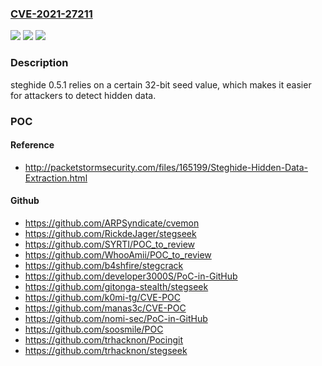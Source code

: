 ### [CVE-2021-27211](https://cve.mitre.org/cgi-bin/cvename.cgi?name=CVE-2021-27211)
![](https://img.shields.io/static/v1?label=Product&message=n%2Fa&color=blue)
![](https://img.shields.io/static/v1?label=Version&message=n%2Fa&color=blue)
![](https://img.shields.io/static/v1?label=Vulnerability&message=n%2Fa&color=brighgreen)

### Description

steghide 0.5.1 relies on a certain 32-bit seed value, which makes it easier for attackers to detect hidden data.

### POC

#### Reference
- http://packetstormsecurity.com/files/165199/Steghide-Hidden-Data-Extraction.html

#### Github
- https://github.com/ARPSyndicate/cvemon
- https://github.com/RickdeJager/stegseek
- https://github.com/SYRTI/POC_to_review
- https://github.com/WhooAmii/POC_to_review
- https://github.com/b4shfire/stegcrack
- https://github.com/developer3000S/PoC-in-GitHub
- https://github.com/gitonga-stealth/stegseek
- https://github.com/k0mi-tg/CVE-POC
- https://github.com/manas3c/CVE-POC
- https://github.com/nomi-sec/PoC-in-GitHub
- https://github.com/soosmile/POC
- https://github.com/trhacknon/Pocingit
- https://github.com/trhacknon/stegseek

